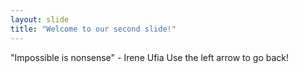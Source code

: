 ```yaml
---
layout: slide
title: "Welcome to our second slide!"
---
```

"Impossible is nonsense" - Irene Ufia
Use the left arrow to go back!
